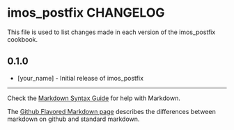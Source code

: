 imos_postfix CHANGELOG
======================

This file is used to list changes made in each version of the imos_postfix cookbook.

0.1.0
-----
- [your_name] - Initial release of imos_postfix

- - -
Check the [Markdown Syntax Guide](http://daringfireball.net/projects/markdown/syntax) for help with Markdown.

The [Github Flavored Markdown page](http://github.github.com/github-flavored-markdown/) describes the differences between markdown on github and standard markdown.
